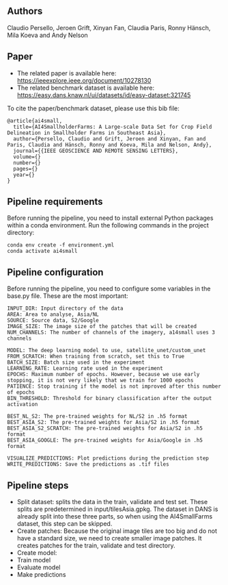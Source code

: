 
## Authors
Claudio Persello,
Jeroen Grift,
Xinyan Fan,
Claudia Paris,
Ronny Hänsch,
Mila Koeva and
Andy Nelson

## Paper
- The related paper is available here: https://ieeexplore.ieee.org/document/10278130
- The related benchmark dataset is available here: https://easy.dans.knaw.nl/ui/datasets/id/easy-dataset:321745

To cite the paper/benchmark dataset, please use this bib file:
```
@article{ai4small,
  title={AI4SmallholderFarms: A Large-scale Data Set for Crop Field Delineation in Smallholder Farms in Southeast Asia},
  author={Persello, Claudio and Grift, Jeroen and Xinyan, Fan and Paris, Claudia and Hänsch, Ronny and Koeva, Mila and Nelson, Andy},
  journal={{IEEE GEOSCIENCE AND REMOTE SENSING LETTERS},
  volume={}
  number={}
  pages={}
  year={}
}
```

## Pipeline requirements
Before running the pipeline, you need to install external Python packages within a conda environment. Run the following commands in the project directory: 

```
conda env create -f environment.yml
conda activate ai4small
```

## Pipeline configuration
Before running the pipeline, you need to configure some variables in the base.py file. These are the most important:

```
INPUT_DIR: Input directory of the data
AREA: Area to analyse, Asia/NL
SOURCE: Source data, S2/Google
IMAGE_SIZE: The image size of the patches that will be created
NUM_CHANNELS: The number of channels of the imagery, a14small uses 3 channels

MODEL: The deep learning model to use, satellite_unet/custom_unet
FROM_SCRATCH: When training from scratch, set this to True
BATCH_SIZE: Batch size used in the experiment
LEARNING_RATE: Learning rate used in the experiment
EPOCHS: Maximum number of epochs. However, because we use early stopping, it is not very likely that we train for 1000 epochs
PATIENCE: Stop training if the model is not improved after this number of epochs
BIN_THRESHOLD: Threshold for binary classification after the output activation

BEST_NL_S2: The pre-trained weights for NL/S2 in .h5 format
BEST_ASIA_S2: The pre-trained weights for Asia/S2 in .h5 format
BEST_ASIA_S2_SCRATCH: The pre-trained weights for Asia/S2 in .h5 format
BEST_ASIA_GOOGLE: The pre-trained weights for Asia/Google in .h5 format

VISUALIZE_PREDICTIONS: Plot predictions during the prediction step
WRITE_PREDICTIONS: Save the predictions as .tif files
```

## Pipeline steps
* Split dataset: splits the data in the train, validate and test set. These splits are predetermined in input/tilesAsia.gpkg. The dataset in DANS is already split into these three parts, so when using the AI4SmallFarms dataset, this step can be skipped.
* Create patches: Because the original image tiles are too big and do not have a standard size, we need to create smaller image patches. It creates patches for the train, validate and test directory. 
* Create model: 
* Train model
* Evaluate model
* Make predictions
